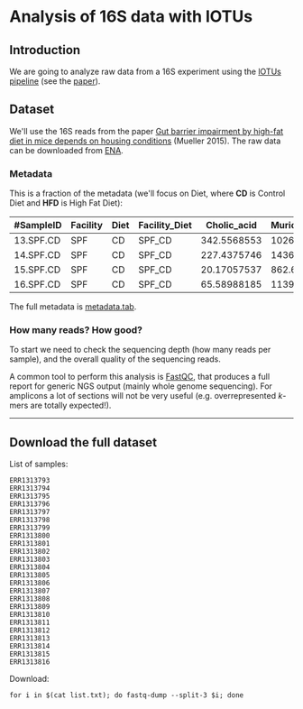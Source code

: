 # Analysis of 16S data with lOTUs

## Introduction

We are going to analyze raw data from a 16S experiment using the [lOTUs pipeline](http://psbweb05.psb.ugent.be/lotus) (see the [paper](https///microbiomejournal.biomedcentral.com/articles/10.1186/2049-2618-2-30)).


## Dataset

We'll use the 16S reads from the paper [Gut barrier impairment by high-fat diet in mice depends on housing conditions](https///onlinelibrary.wiley.com/doi/full/10.1002/mnfr.201500775) (Mueller 2015). The raw data can be downloaded from [ENA](https://www.ebi.ac.uk/ena/data/view/PRJEB13041).

### Metadata

This is a fraction of the metadata (we'll focus on Diet, where **CD** is Control Diet and **HFD** is High Fat Diet):

 | #SampleID | Facility | Diet | Facility_Diet | Cholic_acid | Muricholic_acid |
 | --------- | -------- | ---- | ------------- | ----------- | -----------------
 | 13.SPF.CD | SPF      | CD   | SPF_CD        | 342.5568553 | 1026.617105       | 
 | 14.SPF.CD | SPF      | CD   | SPF_CD        | 227.4375746 | 1436.135551       | 
 | 15.SPF.CD | SPF      | CD   | SPF_CD        | 20.17057537 | 862.6286804       | 
 | 16.SPF.CD | SPF      | CD   | SPF_CD        | 65.58988185 | 1139.587569       | 
 
 The full metadata is [metadata.tab](metadata.tab).

### How many reads? How good?

To start we need to check the sequencing depth (how many reads per sample), and the overall quality of the sequencing reads.

A common tool to perform this analysis is [FastQC](http://www.bioinformatics.babraham.ac.uk/projects/fastqc/), that produces a full report for generic NGS output (mainly whole genome sequencing). For amplicons a lot of sections will not be very useful (e.g. overrepresented *k*-mers are totally expected!).


---

## Download the full dataset

List of samples:
```text list.txt
ERR1313793
ERR1313794
ERR1313795
ERR1313796
ERR1313797
ERR1313798
ERR1313799
ERR1313800
ERR1313801
ERR1313802
ERR1313803
ERR1313804
ERR1313805
ERR1313806
ERR1313807
ERR1313808
ERR1313809
ERR1313810
ERR1313811
ERR1313812
ERR1313813
ERR1313814
ERR1313815
ERR1313816
```

Download:
```
for i in $(cat list.txt); do fastq-dump --split-3 $i; done
```
